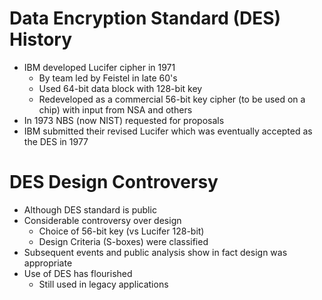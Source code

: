 # Data Encryption Standard (DES) History
- IBM developed Lucifer cipher in 1971
    - By team led by Feistel in late 60's
    - Used 64-bit data block with 128-bit key
    - Redeveloped as a commercial 56-bit key cipher (to be used on a chip) with input from NSA and others
- In 1973 NBS (now NIST) requested for proposals
- IBM submitted their revised Lucifer which was eventually accepted as the DES in 1977

# DES Design Controversy
- Although DES standard is public
- Considerable controversy over design
    - Choice of 56-bit key (vs Lucifer 128-bit)
    - Design Criteria (S-boxes) were classified
- Subsequent events and public analysis show in fact design was appropriate
- Use of DES has flourished
    - Still used in legacy applications


